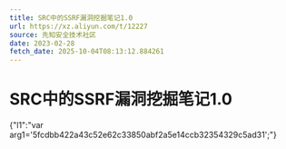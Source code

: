 ```yaml
---
title: SRC中的SSRF漏洞挖掘笔记1.0
url: https://xz.aliyun.com/t/12227
source: 先知安全技术社区
date: 2023-02-28
fetch_date: 2025-10-04T08:13:12.884261
---
```


# SRC中的SSRF漏洞挖掘笔记1.0

{"l1":"var arg1='5fcdbb422a43c52e62c33850abf2a5e14ccb32354329c5ad31';"}